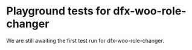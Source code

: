 # Playground tests for dfx-woo-role-changer
We are still awaiting the first test run for dfx-woo-role-changer.
